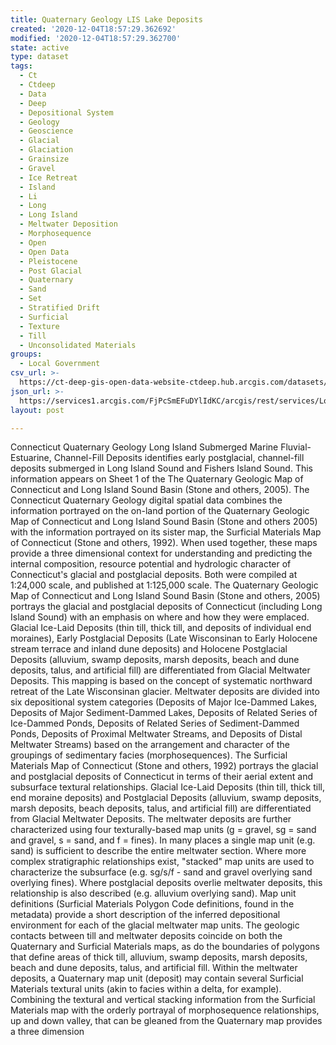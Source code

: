 ```yaml
---
title: Quaternary Geology LIS Lake Deposits
created: '2020-12-04T18:57:29.362692'
modified: '2020-12-04T18:57:29.362700'
state: active
type: dataset
tags:
  - Ct
  - Ctdeep
  - Data
  - Deep
  - Depositional System
  - Geology
  - Geoscience
  - Glacial
  - Glaciation
  - Grainsize
  - Gravel
  - Ice Retreat
  - Island
  - Li
  - Long
  - Long Island
  - Meltwater Deposition
  - Morphosequence
  - Open
  - Open Data
  - Pleistocene
  - Post Glacial
  - Quaternary
  - Sand
  - Set
  - Stratified Drift
  - Surficial
  - Texture
  - Till
  - Unconsolidated Materials
groups:
  - Local Government
csv_url: >-
  https://ct-deep-gis-open-data-website-ctdeep.hub.arcgis.com/datasets/6c9cfffad21c46eca249c51e59595fda_1.csv?outSR=%7B%22latestWkid%22%3A2234%2C%22wkid%22%3A102656%7D
json_url: >-
  https://services1.arcgis.com/FjPcSmEFuDYlIdKC/arcgis/rest/services/Long_Island_Sound_Quaternary_Geology_Set/FeatureServer/1
layout: post

---
```

Connecticut Quaternary Geology Long Island Submerged Marine Fluvial-Estuarine, Channel-Fill Deposits identifies early postglacial, channel-fill deposits submerged in Long Island Sound and Fishers Island Sound. This information appears on Sheet 1 of the The Quaternary Geologic Map of Connecticut and Long Island Sound Basin (Stone and others, 2005).
The Connecticut Quaternary Geology digital spatial data combines the information portrayed on the on-land portion of the Quaternary Geologic Map of Connecticut and Long Island Sound Basin (Stone and others 2005) with the information portrayed on its sister map, the Surficial Materials Map of Connecticut (Stone and others, 1992). When used together, these maps provide a three dimensional context for understanding and predicting the internal composition, resource potential and hydrologic character of Connecticut's glacial and postglacial deposits. Both were compiled at 1:24,000 scale, and published at 1:125,000 scale.
The Quaternary Geologic Map of Connecticut and Long Island Sound Basin (Stone and others, 2005) portrays the glacial and postglacial deposits of Connecticut (including Long Island Sound) with an emphasis on where and how they were emplaced. Glacial Ice-Laid Deposits (thin till, thick till, and deposits of individual end moraines), Early Postglacial Deposits (Late Wisconsinan to Early Holocene stream terrace and inland dune deposits) and Holocene Postglacial Deposits (alluvium, swamp deposits, marsh deposits, beach and dune deposits, talus, and artificial fill) are differentiated from Glacial Meltwater Deposits. This mapping is based on the concept of systematic northward retreat of the Late Wisconsinan glacier. Meltwater deposits are divided into six depositional system categories (Deposits of Major Ice-Dammed Lakes, Deposits of Major Sediment-Dammed Lakes, Deposits of Related Series of Ice-Dammed Ponds, Deposits of Related Series of Sediment-Dammed Ponds, Deposits of Proximal Meltwater Streams, and Deposits of Distal Meltwater Streams) based on the arrangement and character of the groupings of sedimentary facies (morphosequences).
The Surficial Materials Map of Connecticut (Stone and others, 1992) portrays the glacial and postglacial deposits of Connecticut in terms of their aerial extent and subsurface textural relationships. Glacial Ice-Laid Deposits (thin till, thick till, end moraine deposits) and Postglacial Deposits (alluvium, swamp deposits, marsh deposits, beach deposits, talus, and artificial fill) are differentiated from Glacial Meltwater Deposits. The meltwater deposits are further characterized using four texturally-based map units (g = gravel, sg = sand and gravel, s = sand, and f = fines). In many places a single map unit (e.g. sand) is sufficient to describe the entire meltwater section. Where more complex stratigraphic relationships exist, "stacked" map units are used to characterize the subsurface (e.g. sg/s/f - sand and gravel overlying sand overlying fines). Where postglacial deposits overlie meltwater deposits, this relationship is also described (e.g. alluvium overlying sand). Map unit definitions (Surficial Materials Polygon Code definitions, found in the metadata) provide a short description of the inferred depositional environment for each of the glacial meltwater map units.
The geologic contacts between till and meltwater deposits coincide on both the Quaternary and Surficial Materials maps, as do the boundaries of polygons that define areas of thick till, alluvium, swamp deposits, marsh deposits, beach and dune deposits, talus, and artificial fill. Within the meltwater deposits, a Quaternary map unit (deposit) may contain several Surficial Materials textural units (akin to facies within a delta, for example). Combining the textural and vertical stacking information from the Surficial Materials map with the orderly portrayal of morphosequence relationships, up and down valley, that can be gleaned from the Quaternary map provides a three dimension
